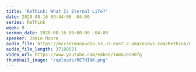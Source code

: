 ```yaml
---
title: 'ReThink: What Is Eternal Life?'
date: 2020-08-16 09:44:00 -04:00
series: ReThink
week: 9
sermon_date: 2020-08-16 09:00:00 -04:00
speaker: Jamie Moore
audio_file: https://mccsermonaudio.s3.us-east-2.amazonaws.com/ReThink/8-16-20+ReThink+What+Is+Eternal+Life.mp3
audio_file_length: 37188521
video_url: https://www.youtube.com/embed/IAmG1eCH0fg
thumbnail_image: "/uploads/RETHINK.png"
---
```



